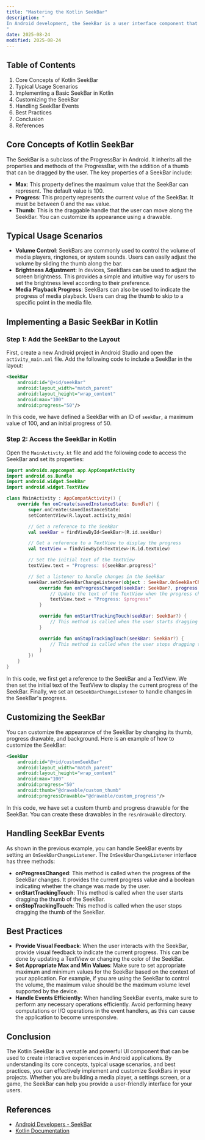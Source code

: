 ```yaml
---
title: "Mastering the Kotlin SeekBar"
description: "
In Android development, the SeekBar is a user interface component that allows users to select a value from a continuous range by sliding a thumb along a horizontal bar. It is a powerful tool for creating interactive experiences, such as volume controls, brightness adjustments, and progress indicators. Kotlin, being the modern programming language for Android, provides seamless integration with the SeekBar widget, enabling developers to build intuitive and responsive applications. In this blog post, we will explore the core concepts, typical usage scenarios, and best practices related to the Kotlin SeekBar.
"
date: 2025-08-24
modified: 2025-08-24
---
```


## Table of Contents
1. Core Concepts of Kotlin SeekBar
2. Typical Usage Scenarios
3. Implementing a Basic SeekBar in Kotlin
4. Customizing the SeekBar
5. Handling SeekBar Events
6. Best Practices
7. Conclusion
8. References

## Core Concepts of Kotlin SeekBar
The SeekBar is a subclass of the ProgressBar in Android. It inherits all the properties and methods of the ProgressBar, with the addition of a thumb that can be dragged by the user. The key properties of a SeekBar include:
- **Max**: This property defines the maximum value that the SeekBar can represent. The default value is 100.
- **Progress**: This property represents the current value of the SeekBar. It must be between 0 and the `max` value.
- **Thumb**: This is the draggable handle that the user can move along the SeekBar. You can customize its appearance using a drawable.

## Typical Usage Scenarios
- **Volume Control**: SeekBars are commonly used to control the volume of media players, ringtones, or system sounds. Users can easily adjust the volume by sliding the thumb along the bar.
- **Brightness Adjustment**: In devices, SeekBars can be used to adjust the screen brightness. This provides a simple and intuitive way for users to set the brightness level according to their preference.
- **Media Playback Progress**: SeekBars can also be used to indicate the progress of media playback. Users can drag the thumb to skip to a specific point in the media file.

## Implementing a Basic SeekBar in Kotlin
### Step 1: Add the SeekBar to the Layout
First, create a new Android project in Android Studio and open the `activity_main.xml` file. Add the following code to include a SeekBar in the layout:
```xml
<SeekBar
    android:id="@+id/seekBar"
    android:layout_width="match_parent"
    android:layout_height="wrap_content"
    android:max="100"
    android:progress="50"/>
```
In this code, we have defined a SeekBar with an ID of `seekBar`, a maximum value of 100, and an initial progress of 50.

### Step 2: Access the SeekBar in Kotlin
Open the `MainActivity.kt` file and add the following code to access the SeekBar and set its properties:
```kotlin
import androidx.appcompat.app.AppCompatActivity
import android.os.Bundle
import android.widget.SeekBar
import android.widget.TextView

class MainActivity : AppCompatActivity() {
    override fun onCreate(savedInstanceState: Bundle?) {
        super.onCreate(savedInstanceState)
        setContentView(R.layout.activity_main)

        // Get a reference to the SeekBar
        val seekBar = findViewById<SeekBar>(R.id.seekBar)

        // Get a reference to a TextView to display the progress
        val textView = findViewById<TextView>(R.id.textView)

        // Set the initial text of the TextView
        textView.text = "Progress: ${seekBar.progress}"

        // Set a listener to handle changes in the SeekBar
        seekBar.setOnSeekBarChangeListener(object : SeekBar.OnSeekBarChangeListener {
            override fun onProgressChanged(seekBar: SeekBar?, progress: Int, fromUser: Boolean) {
                // Update the text of the TextView when the progress changes
                textView.text = "Progress: $progress"
            }

            override fun onStartTrackingTouch(seekBar: SeekBar?) {
                // This method is called when the user starts dragging the thumb
            }

            override fun onStopTrackingTouch(seekBar: SeekBar?) {
                // This method is called when the user stops dragging the thumb
            }
        })
    }
}
```
In this code, we first get a reference to the SeekBar and a TextView. We then set the initial text of the TextView to display the current progress of the SeekBar. Finally, we set an `OnSeekBarChangeListener` to handle changes in the SeekBar's progress.

## Customizing the SeekBar
You can customize the appearance of the SeekBar by changing its thumb, progress drawable, and background. Here is an example of how to customize the SeekBar:
```xml
<SeekBar
    android:id="@+id/customSeekBar"
    android:layout_width="match_parent"
    android:layout_height="wrap_content"
    android:max="100"
    android:progress="50"
    android:thumb="@drawable/custom_thumb"
    android:progressDrawable="@drawable/custom_progress"/>
```
In this code, we have set a custom thumb and progress drawable for the SeekBar. You can create these drawables in the `res/drawable` directory.

## Handling SeekBar Events
As shown in the previous example, you can handle SeekBar events by setting an `OnSeekBarChangeListener`. The `OnSeekBarChangeListener` interface has three methods:
- **onProgressChanged**: This method is called when the progress of the SeekBar changes. It provides the current progress value and a boolean indicating whether the change was made by the user.
- **onStartTrackingTouch**: This method is called when the user starts dragging the thumb of the SeekBar.
- **onStopTrackingTouch**: This method is called when the user stops dragging the thumb of the SeekBar.

## Best Practices
- **Provide Visual Feedback**: When the user interacts with the SeekBar, provide visual feedback to indicate the current progress. This can be done by updating a TextView or changing the color of the SeekBar.
- **Set Appropriate Max and Min Values**: Make sure to set appropriate maximum and minimum values for the SeekBar based on the context of your application. For example, if you are using the SeekBar to control the volume, the maximum value should be the maximum volume level supported by the device.
- **Handle Events Efficiently**: When handling SeekBar events, make sure to perform any necessary operations efficiently. Avoid performing heavy computations or I/O operations in the event handlers, as this can cause the application to become unresponsive.

## Conclusion
The Kotlin SeekBar is a versatile and powerful UI component that can be used to create interactive experiences in Android applications. By understanding its core concepts, typical usage scenarios, and best practices, you can effectively implement and customize SeekBars in your projects. Whether you are building a media player, a settings screen, or a game, the SeekBar can help you provide a user-friendly interface for your users.

## References
- [Android Developers - SeekBar](https://developer.android.com/reference/android/widget/SeekBar)
- [Kotlin Documentation](https://kotlinlang.org/docs/home.html)